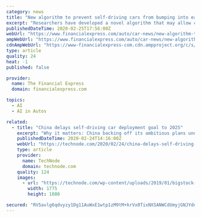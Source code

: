 ```yaml
---
category: news
title: "New algorithm to prevent self-driving cars from bumping into each other"
excerpt: "Researchers have developed a novel algorithm that may allow collision-free transportation in autonomous vehicles, an advance which they claim can help self-driving cars navigate each other without crashing, or causing traffic jams.The study, published in the journal IEEE Transactions on Robotics, tested the algorithm in a simulation of 1,024 ..."
publishedDateTime: 2020-02-25T17:56:00Z
webUrl: "https://www.financialexpress.com/auto/car-news/new-algorithm-to-prevent-self-driving-cars-from-bumping-into-each-other/1878897/"
ampWebUrl: "https://www.financialexpress.com/auto/car-news/new-algorithm-to-prevent-self-driving-cars-from-bumping-into-each-other/1878897/lite/"
cdnAmpWebUrl: "https://www-financialexpress-com.cdn.ampproject.org/c/s/www.financialexpress.com/auto/car-news/new-algorithm-to-prevent-self-driving-cars-from-bumping-into-each-other/1878897/lite/"
type: article
quality: 24
heat: -1
published: false

provider:
  name: The Financial Express
  domain: financialexpress.com

topics:
  - AI
  - AI in Autos

related:
  - title: "China delays self-driving car deployment goal to 2025"
    excerpt: "Why it matters: China backing off its ambitious plans underscores the challenging technological leap that self-driving technology has proven to be. Global auto tech giants have struggled to make autonomous cars safe for public use. The valuation of Google’s AV arm Waymo was slashed by 40% to $105 billion late last year, while General Motors ..."
    publishedDateTime: 2020-02-24T14:16:00Z
    webUrl: "https://technode.com/2020/02/24/china-delays-self-driving-car-deployment-goal-to-2025/"
    type: article
    provider:
      name: TechNode
      domain: technode.com
    quality: 124
    images:
      - url: "https://technode.com/wp-content/uploads/2019/01/bigstock-Smart-Car-Self-driving-Mode-V-260101189.jpg"
        width: 1775
        height: 1080

secured: "RV5avlg6qdvyzy1Dg11AuWxE1wtp1zM9tM+krVx0TixNXSANWCdUmyjGNJYdoM31vUTEvtOURG5j3AbUdTn0Y7UTyzja3/1ap4wT3yQgSwXSy7XZik28y+NfIWqAuktC2DnHYZaT0u61flErih3Yt0XMwyf9CJh7UcrB6A7+88f2EAPrZ2mDIvZ35o3aEnI2Jz5NAtkccKWfitLk5ZDhkvuHg7+YlkIBXRRCv/a9OROy58DtlAXiHwMqUGg9uX7eUuVjLYfHJlX790qa7ZBYWSTBn3NU5fCT68vcCY3yxMbW6pRL0OR2nphMJoCdmvOz;EV/hdU/xr8bX9XYM8BjTFA=="
---
```


